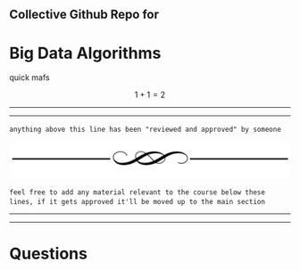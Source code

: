 ## Collective Github Repo for
# Big Data Algorithms 

quick mafs

$$1+1 = 2$$



---
---
`anything above this line has been "reviewed and approved" by someone `

![img here](./assets/pagebreak.png)
























































`feel free to add any material relevant to the course below these lines, if it gets approved it'll be moved up to the main section `

---
---


# Questions

